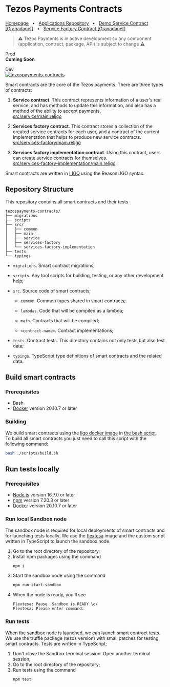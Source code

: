 # Tezos Payments Contracts

[Homepage](https://tezospayments.com) &nbsp;&nbsp;•&nbsp;&nbsp;
[Applications Repository](https://github.com/fastwaterbear/tezospayments) &nbsp;&nbsp;•&nbsp;&nbsp;
[Demo Service Contract [Granadanet]](https://payment.tezospayments.com/KT1EHWVV2tU4ecZKKmPTVVr99G66i4gD516M/donation?network=granadanet) &nbsp;&nbsp;•&nbsp;&nbsp; 
[Service Factory Contract [Granadanet]](https://better-call.dev/granadanet/KT1NxBzCJtvHFLKfiSAX3PGxdiJMAC8CtSZV)  

> ⚠️ Tezos Payments is in active development so any component (application, contract, package, API) is subject to change ⚠️  

Prod  
**Coming Soon**  

Dev  
[![tezospayments-contracts](https://github.com/fastwaterbear/tezospayments-contracts/actions/workflows/tezospayments-contracts.yml/badge.svg?branch=master)](https://github.com/fastwaterbear/tezospayments-contracts/actions/workflows/tezospayments-contracts.yml)

Smart contracts are the core of the Tezos payments. There are three types of contracts: 
1. **Service contract**. This contract represents information of a user's real service, and has methods to update this information, and also has a method of the ability to accept payments.  
[src/service/main.religo](https://github.com/fastwaterbear/tezospayments-contracts/blob/master/src/service/main.religo)

2. **Services factory contract**. This contract stores a collection of the created service contracts for each user, and a contract of the current implementation that helps to produce new service contracts.  
[src/services-factory/main.religo](https://github.com/fastwaterbear/tezospayments-contracts/blob/master/src/services-factory/main.religo)

3. **Services factory implementation contract**. Using this contract, users can create service contracts for themselves.   
[src/services-factory-implementation/main.religo](https://github.com/fastwaterbear/tezospayments-contracts/blob/master/src/services-factory-implementation/main.religo)

Smart contracts are written in [LIGO](https://ligolang.org/) using the ReasonLIGO syntax.

## Repository Structure
This repository contains all smart contracts and their tests
```
tezospayments-contracts/
├── migrations
├── scripts
├── src/
│   ├── common
│   ├── main
│   ├── service
│   ├── services-factory
│   └── services-factory-implementation
├── tests
└── typings
```

* `migrations`. Smart contract migrations;

* `scripts`. Any tool scripts for building, testing, or any other development help;

* `src`. Source code of smart contracts;

    * `common`. Common types shared in smart contracts;

    * `lambdas`. Code that will be compiled as a lambda;

    * `main`. Contracts that will be compiled;

    * `<contract-name>`. Contract implementations;

* `tests`. Contract tests. This directory contains not only tests but also test data;

* `typings`. TypeScript type definitions of smart contracts and the related data.

## Build smart contracts
### Prerequisites
* Bash
* [Docker](https://docs.docker.com/get-docker) version 20.10.7 or later

### Building
We build smart contracts using the [ligo docker image](https://hub.docker.com/r/ligolang/ligo) in [the bash script](https://github.com/fastwaterbear/tezospayments-contracts/blob/master/scripts/build.sh).  
To build all smart contracts you just need to call this script with the following command:
```bash
bash ./scripts/build.sh
```

## Run tests locally

### Prerequisites
* [Node.js](https://nodejs.org) version 16.7.0 or later  
* [npm](https://docs.npmjs.com/downloading-and-installing-node-js-and-npm) version 7.20.3 or later  
* [Docker](https://docs.docker.com/get-docker) version 20.10.7 or later

### Run local Sandbox node
The sandbox node is required for local deployments of smart contracts and for launching tests locally. We use the [flextesa](https://hub.docker.com/r/tqtezos/flextesa) image and the custom script written in TypeScript to launch the sandbox node.

1. Go to the root directory of the repository;
2. Install npm packages using the command
   ```bash
   npm i
   ```
3. Start the sandbox node using the command
   ```bash
   npm run start-sandbox
   ```
4. When the node is ready, you'll see
   ```
   Flextesa: Pause  Sandbox is READY \o/
   Flextesa: Please enter command:
   ```

### Run tests
When the sandbox node is launched, we can launch smart contract tests.
We use the truffle package (tezos version) with small patches for testing smart contracts. Tests are written in TypeScript;

1. Don't close the Sandbox terminal session. Open another terminal session;
2. Go to the root directory of the repository;
3. Run tests using the command
   ```
   npm test
   ```
